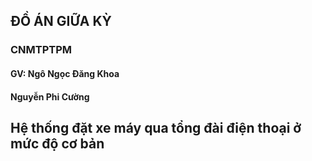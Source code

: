 ## ĐỒ ÁN GIỮA KỲ
### CNMTPTPM
#### GV: Ngô Ngọc Đăng Khoa
#### Nguyễn Phi Cường
## Hệ thống đặt xe máy qua tổng đài điện thoại ở mức độ cơ bản




